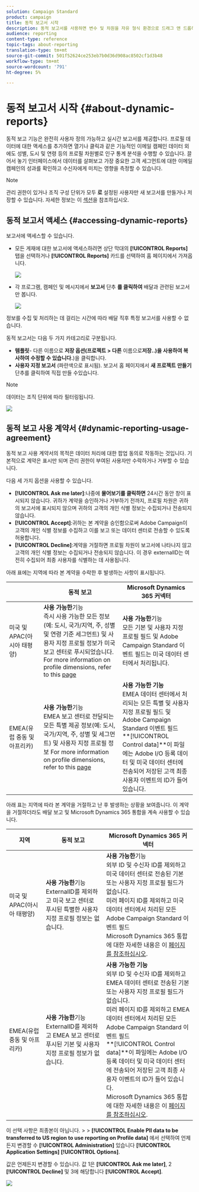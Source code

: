 ```yaml
---
solution: Campaign Standard
product: campaign
title: 동적 보고서 시작
description: 동적 보고서를 사용하면 변수 및 차원을 자유 형식 환경으로 드래그 앤 드롭하여 캠페인의 성공을 분석할 수 있습니다.
audience: reporting
content-type: reference
topic-tags: about-reporting
translation-type: tm+mt
source-git-commit: 501f52624ce253eb7b0d36d908ac8502cf1d3b48
workflow-type: tm+mt
source-wordcount: '791'
ht-degree: 5%

---
```



# 동적 보고서 시작 {#about-dynamic-reports}

동적 보고 기능은 완전히 사용자 정의 가능하고 실시간 보고서를 제공합니다. 프로필 데이터에 대한 액세스를 추가하면 열기나 클릭과 같은 기능적인 이메일 캠페인 데이터 외에도 성별, 도시 및 연령 등의 프로필 차원별로 인구 통계 분석을 수행할 수 있습니다. 끌어서 놓기 인터페이스에서 데이터를 살펴보고 가장 중요한 고객 세그먼트에 대한 이메일 캠페인의 성과를 확인하고 수신자에게 미치는 영향을 측정할 수 있습니다.

>[!NOTE]
>
>관리 권한이 있거나 조직 구성 단위가 모두 **로** 설정된 사용자만 새 보고서를 만들거나 저장할 수 있습니다. 자세한 정보는 이 [섹션](../../administration/using/users-management.md)을 참조하십시오.

## 동적 보고서 액세스 {#accessing-dynamic-reports}

보고서에 액세스할 수 있습니다.

* 모든 게재에 대한 보고서에 액세스하려면 상단 막대의 **[!UICONTROL Reports]** 탭을 선택하거나 **[!UICONTROL Reports]** 카드를 선택하여 홈 페이지에서 가져옵니다.

   ![](assets/campaign_reports_access.png)

* 각 프로그램, 캠페인 및 메시지에서 **보고서** 단추 **를 클릭하여** 배달과 관련된 보고서만 봅니다.

   ![](assets/campaign_reports_description.png)

정보를 수집 및 처리하는 데 걸리는 시간에 따라 배달 직후 특정 보고서를 사용할 수 없습니다.

동적 보고서는 다음 두 가지 카테고리로 구분됩니다.

* **템플릿**- 다른 이름으로 **저장 옵션(프로젝트 > 다른** 이름으로&#x200B;**저장..)을 사용하여 복사하여 수정할 수 있습니다.**)을 클릭합니다.
* **사용자 지정 보고서** (파란색으로 표시됨). 보고서 홈 페이지에서 **새 프로젝트** **만들기** 단추를 클릭하여 직접 만들 수있습니다.

>[!NOTE]
>
>데이터는 조직 단위에 따라 필터링됩니다.

![](assets/dynamic_report_overview.png)

## 동적 보고 사용 계약서 {#dynamic-reporting-usage-agreement}

동적 보고 사용 계약서의 목적은 데이터 처리에 대한 팝업 동의로 작동하는 것입니다. 기본적으로 계약은 표시만 되며 관리 권한이 부여된 사용자만 수락하거나 거부할 수 있습니다.

다음 세 가지 옵션을 사용할 수 있습니다.

* **[!UICONTROL Ask me later]**:나중에 **물어보기를 클릭하면** 24시간 동안 창이 표시되지 않습니다. 귀하가 계약을 승인하거나 거부하기 전까지, 프로필 차원은 귀하의 보고서에 표시되지 않으며 귀하의 고객의 개인 식별 정보는 수집되거나 전송되지 않습니다.
* **[!UICONTROL Accept]**:귀하는 본 계약을 승인함으로써 Adobe Campaign이 고객의 개인 식별 정보를 수집하고 이를 보고 또는 데이터 센터로 전송할 수 있도록 허용합니다.
* **[!UICONTROL Decline]**:계약을 거절하면 프로필 차원이 보고서에 나타나지 않고 고객의 개인 식별 정보는 수집되거나 전송되지 않습니다. 이 경우 externalID는 여전히 수집되어 최종 사용자를 식별하는 데 사용됩니다.

아래 표에는 지역에 따라 본 계약을 수락한 후 발생하는 사항이 표시됩니다.

|  | 동적 보고 | Microsoft Dynamics 365 커넥터 |
|---|---|---|
| 미국 및 APAC(아시아 태평양) | **사용 가능한**&#x200B;기능 <br>즉시 사용 가능한 모든 정보(예: 도시, 국가/지역, 주, 성별 및 연령 기준 세그먼트) 및 사용자 지정 프로필 정보가 미국 보고 센터로 푸시되었습니다. For more information on profile dimensions, refer to this [page](../../reporting/using/list-of-components-.md) | **사용 가능한**&#x200B;기능 <br>모든 기본 및 사용자 지정 프로필 필드 및 Adobe Campaign Standard 이벤트 필드는 미국 데이터 센터에서 처리됩니다. |
| EMEA(유럽 중동 및 아프리카) | **사용 가능한**&#x200B;기능 <br>EMEA 보고 센터로 전달되는 모든 특별 제공 정보(예: 도시, 국가/지역, 주, 성별 및 세그먼트) 및 사용자 지정 프로필 정보 For more information on profile dimensions, refer to this [page](../../reporting/using/list-of-components-.md) | **사용 가능한 기능** <br>EMEA 데이터 센터에서 처리되는 모든 특별 및 사용자 지정 프로필 필드 및 Adobe Campaign Standard 이벤트 필드 <br>**[!UICONTROL Control data]**이 파일에는 Adobe I/O 등록 데이터 및 미국 데이터 센터에 전송되어 저장된 고객 최종 사용자 이벤트의 ID가 들어 있습니다. |

아래 표는 지역에 따라 본 계약을 거절하고 난 후 발생하는 상황을 보여줍니다. 이 계약을 거절하더라도 배달 보고 및 Microsoft Dynamics 365 통합을 계속 사용할 수 있습니다.

| 지역 | 동적 보고 | Microsoft Dynamics 365 커넥터 |
|---|---|---|
| 미국 및 APAC(아시아 태평양) | **사용 가능한**&#x200B;기능 <br> ExternalID를 제외하고 미국 보고 센터로 푸시된 특별한 사용자 지정 프로필 정보는 없습니다. | **사용 가능한**&#x200B;기능 <br>외부 ID 및 수신자 ID를 제외하고 미국 데이터 센터로 전송된 기본 또는 사용자 지정 프로필 필드가 없습니다. <br>미러 페이지 ID를 제외하고 미국 데이터 센터에서 처리된 모든 Adobe Campaign Standard 이벤트 필드 <br>Microsoft Dynamics 365 통합에 대한 자세한 내용은 이 [페이지를 참조하십시오](../../integrating/using/working-with-campaign-standard-and-microsoft-dynamics-365.md). |
| EMEA(유럽 중동 및 아프리카) | **사용 가능한**&#x200B;기능 <br>ExternalID를 제외하고 EMEA 보고 센터로 푸시된 기본 및 사용자 지정 프로필 정보가 없습니다. | **사용 가능한 기능** <br>외부 ID 및 수신자 ID를 제외하고 EMEA 데이터 센터로 전송된 기본 또는 사용자 지정 프로필 필드가 없습니다. <br>미러 페이지 ID를 제외하고 EMEA 데이터 센터에서 처리된 모든 Adobe Campaign Standard 이벤트 필드  <br>**[!UICONTROL Control data]**이 파일에는 Adobe I/O 등록 데이터 및 미국 데이터 센터에 전송되어 저장된 고객 최종 사용자 이벤트의 ID가 들어 있습니다.<br>Microsoft Dynamics 365 통합에 대한 자세한 내용은 이 [페이지를 참조하십시오](../../integrating/using/working-with-campaign-standard-and-microsoft-dynamics-365.md). |

이 선택 사항은 최종본이 아닙니다. > > **[!UICONTROL Enable PII data to be transferred to US region to use reporting on Profile data]** 에서 선택하여 언제든지 변경할 수 **[!UICONTROL Administration]** 있습니다 **[!UICONTROL Application Settings]** **[!UICONTROL Options]**.

값은 언제든지 변경할 수 있습니다. 값 1은 **[!UICONTROL Ask me later]**, 2 **[!UICONTROL Decline]** 및 3에 해당합니다 **[!UICONTROL Accept]**.

![](assets/pii_window_2.png)
